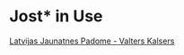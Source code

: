 Jost* in Use
============

[Latvijas Jaunatnes Padome -  Valters Kalsers](https://jauniesuenergija.ljp.lv/)
